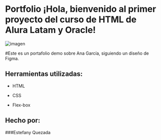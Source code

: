 # Portfolio ¡Hola, bienvenido al primer proyecto del curso de HTML de Alura Latam y Oracle!

![imagen](https://user-images.githubusercontent.com/77756047/211304452-220fedf0-f91b-490f-8a65-a60ce860bc5c.png)

#Este es un portafolio demo sobre Ana García, siguiendo un diseño de Figma.
## Herramientas utilizadas:

* HTML

* CSS

* Flex-box

## Hecho por:

###Estefany Quezada
